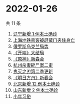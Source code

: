 # 2022-01-26

共 11 条

<!-- BEGIN -->
<!-- 最后更新时间 Wed Jan 26 2022 05:55:31 GMT+0800 (China Standard Time) -->

1. [辽宁新增 1 例本土确诊](https://www.zhihu.com/search?q=辽宁新增)
1. [上海地铁乘客被屏蔽门夹住身亡](https://www.zhihu.com/search?q=上海地铁)
1. [俄罗斯乌克兰局势](https://www.zhihu.com/search?q=俄罗斯乌克兰)
1. [《开端》大结局](https://www.zhihu.com/search?q=开端大结局)
1. [《原神》新春会](https://www.zhihu.com/search?q=原神)
1. [杭州杀妻碎尸案二审](https://www.zhihu.com/search?q=杭州杀妻碎尸案)
1. [鬼灭之刃第二季更新](https://www.zhihu.com/search?q=鬼灭之刃)
1. [《明日方舟》新春会](https://www.zhihu.com/search?q=明日方舟)
1. [北京新增 12 例本土确诊](https://www.zhihu.com/search?q=北京新增)
1. [山东新增 2 例本土确诊](https://www.zhihu.com/search?q=山东新增)
1. [小年习俗](https://www.zhihu.com/search?q=小年)

<!-- END -->
